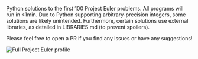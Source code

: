 Python solutions to the first 100 Project Euler problems. All programs will run in <1min. Due to Python supporting arbitrary-precision integers, some solutions are likely unintended. Furthermore, certain solutions use external libraries, as detailed in LIBRARIES.md (to prevent spoilers).

Please feel free to open a PR if you find any issues or have any suggestions!

![Full Project Euler profile](https://projecteuler.net/profile/aryans15.png)